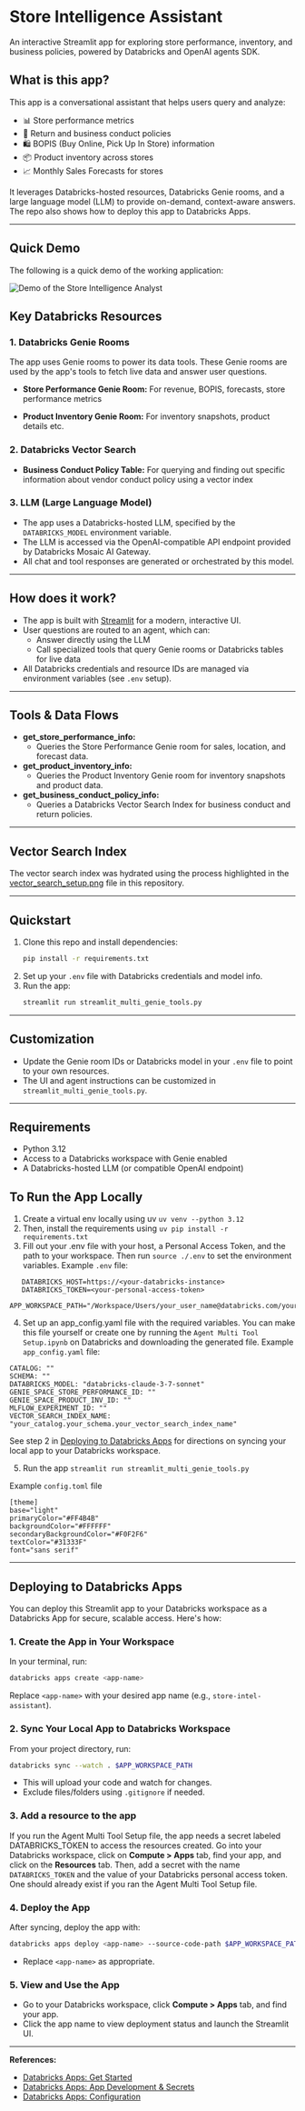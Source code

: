 # Store Intelligence Assistant

An interactive Streamlit app for exploring store performance, inventory, and business policies, powered by Databricks and OpenAI agents SDK.

## What is this app?

This app is a conversational assistant that helps users query and analyze:
- 📊 Store performance metrics
- 🔄 Return and business conduct policies
- 🛍️ BOPIS (Buy Online, Pick Up In Store) information
- 📦 Product inventory across stores
- 📈 Monthly Sales Forecasts for stores

It leverages Databricks-hosted resources, Databricks Genie rooms, and a large language model (LLM) to provide on-demand, context-aware answers.
The repo also shows how to deploy this app to Databricks Apps.

---

## Quick Demo

The following is a quick demo of the working application:

![Demo of the Store Intelligence Analyst](Demo-Agent-Polling-Genie-Rooms-VectorIndexes.gif)


## Key Databricks Resources

### 1. **Databricks Genie Rooms**
The app uses Genie rooms to power its data tools. These Genie rooms are used by the app's tools to fetch live data and answer user questions.
- **Store Performance Genie Room:**
For revenue, BOPIS, forecasts, store performance metrics
 
- **Product Inventory Genie Room:**
For inventory snapshots, product details etc.

### 2. **Databricks Vector Search**  
- **Business Conduct Policy Table:**
For querying and finding out specific information about vendor conduct policy using a vector index

### 3. **LLM (Large Language Model)**
- The app uses a Databricks-hosted LLM, specified by the `DATABRICKS_MODEL` environment variable.
- The LLM is accessed via the OpenAI-compatible API endpoint provided by Databricks Mosaic AI Gateway.
- All chat and tool responses are generated or orchestrated by this model.

---

## How does it work?

- The app is built with [Streamlit](https://streamlit.io/) for a modern, interactive UI.
- User questions are routed to an agent, which can:
  - Answer directly using the LLM
  - Call specialized tools that query Genie rooms or Databricks tables for live data
- All Databricks credentials and resource IDs are managed via environment variables (see `.env` setup).

---

## Tools & Data Flows

- **get_store_performance_info:**
  - Queries the Store Performance Genie room for sales, location, and forecast data.
- **get_product_inventory_info:**
  - Queries the Product Inventory Genie room for inventory snapshots and product data.
- **get_business_conduct_policy_info:**
  - Queries a Databricks Vector Search Index for business conduct and return policies.

---

## Vector Search Index

The vector search index was hydrated using the process highlighted in the [vector_search_setup.png](./vectorsearch-tooluse.png) file in this repository.

---

## Quickstart

1. Clone this repo and install dependencies:
   ```bash
   pip install -r requirements.txt
   ```
2. Set up your `.env` file with Databricks credentials and model info.
3. Run the app:
   ```bash
   streamlit run streamlit_multi_genie_tools.py
   ```

---

## Customization
- Update the Genie room IDs or Databricks model in your `.env` file to point to your own resources.
- The UI and agent instructions can be customized in `streamlit_multi_genie_tools.py`.

---

## Requirements
- Python 3.12
- Access to a Databricks workspace with Genie enabled
- A Databricks-hosted LLM (or compatible OpenAI endpoint)


## To Run the App Locally
1. Create a virtual env locally using uv `uv venv --python 3.12`
2. Then, install the requirements using `uv pip install -r requirements.txt`
3. Fill out your .env file with your host, a Personal Access Token, and the path to your workspace. Then run `source ./.env` to set the environment variables.
   Example `.env` file:
```
   DATABRICKS_HOST=https://<your-databricks-instance>
   DATABRICKS_TOKEN=<your-personal-access-token>
   APP_WORKSPACE_PATH="/Workspace/Users/your_user_name@databricks.com/your_workspace_folder"
```
4. Set up an app_config.yaml file with the required variables. You can make this file yourself or create one by running the `Agent Multi Tool Setup.ipynb` on Databricks and downloading the generated file. Example `app_config.yaml` file:
```
CATALOG: ""
SCHEMA: ""
DATABRICKS_MODEL: "databricks-claude-3-7-sonnet"
GENIE_SPACE_STORE_PERFORMANCE_ID: ""
GENIE_SPACE_PRODUCT_INV_ID: ""
MLFLOW_EXPERIMENT_ID: ""
VECTOR_SEARCH_INDEX_NAME: "your_catalog.your_schema.your_vector_search_index_name"
```
See step 2 in [Deploying to Databricks Apps](#deploying-to-databricks-apps) for directions on syncing your local app to your Databricks workspace.

5. Run the app `streamlit run streamlit_multi_genie_tools.py` 

Example `config.toml` file
```
[theme]
base="light"
primaryColor="#FF4B4B"
backgroundColor="#FFFFFF"
secondaryBackgroundColor="#F0F2F6"
textColor="#31333F"
font="sans serif"
```

---

## Deploying to Databricks Apps

You can deploy this Streamlit app to your Databricks workspace as a Databricks App for secure, scalable access. Here's how:

### 1. Create the App in Your Workspace

In your terminal, run:
```bash
databricks apps create <app-name>
```
Replace `<app-name>` with your desired app name (e.g., `store-intel-assistant`).

### 2. Sync Your Local App to Databricks Workspace

From your project directory, run:
```bash
databricks sync --watch . $APP_WORKSPACE_PATH
```
- This will upload your code and watch for changes.
- Exclude files/folders using `.gitignore` if needed.

### 3. Add a resource to the app
If you run the Agent Multi Tool Setup file, the app needs a secret labeled DATABRICKS_TOKEN to access the resources created.
Go into your Databricks workspace, click on **Compute > Apps** tab, find your app, and click on the **Resources** tab. Then, add a secret with the name `DATABRICKS_TOKEN` and the value of your Databricks personal access token. One should already exist if you ran the Agent Multi Tool Setup file.

### 4. Deploy the App

After syncing, deploy the app with:
```bash
databricks apps deploy <app-name> --source-code-path $APP_WORKSPACE_PATH
```
- Replace `<app-name>` as appropriate.

### 5. View and Use the App
- Go to your Databricks workspace, click **Compute > Apps** tab, and find your app.
- Click the app name to view deployment status and launch the Streamlit UI.

---

**References:**
- [Databricks Apps: Get Started](https://docs.databricks.com/aws/en/dev-tools/databricks-apps/get-started)
- [Databricks Apps: App Development & Secrets](https://docs.databricks.com/aws/en/dev-tools/databricks-apps/app-development)
- [Databricks Apps: Configuration](https://docs.databricks.com/aws/en/dev-tools/databricks-apps/configuration)



